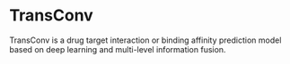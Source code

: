 # TransConv
TransConv is a drug target interaction or binding affinity prediction model based on deep learning and multi-level information fusion.
